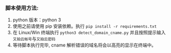 ### 脚本使用方法:

1. python 版本：python 3    
2. 使用之前请使用 pip 安装依赖。执行 `pip install -r requirements.txt` 
3. 在 Linux/Win 终端执行 `python3 detect_domain_cname.py` 并且按照提示输入`又拍云帐号`与`又拍云密码`
4. 等待脚本执行完毕, cname 解析错误的域名将会以高亮的显示在终端中。

